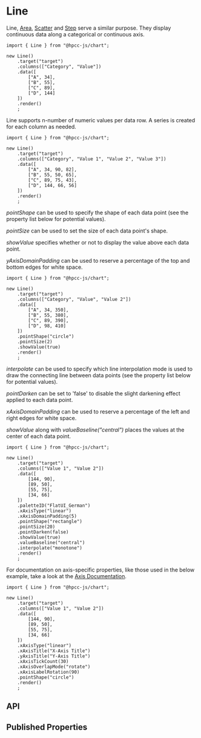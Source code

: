 # Line

<!--meta
{
    "id": 10281,
    "name": "Line",
    "kind": 128,
    "kindString": "Class",
    "flags": {
        "isExported": true
    },
    "sources": [
        {
            "fileName": "Line.ts",
            "line": 5,
            "character": 17
        }
    ],
    "extendedTypes": [
        {
            "type": "reference",
            "name": "Scatter",
            "id": 1462
        }
    ],
    "folder": "packages/chart"
}
-->

Line, [Area](./Area.md), [Scatter](./Scatter.md) and [Step](./Step.md) serve a similar purpose. They display continuous data along a categorical or continuous axis.

```sample-code
import { Line } from "@hpcc-js/chart";

new Line()
    .target("target")
    .columns(["Category", "Value"])
    .data([
        ["A", 34],
        ["B", 55],
        ["C", 89],
        ["D", 144]
    ])
    .render()
    ;
```

Line supports n-number of numeric values per data row. A series is created for each column as needed. 

```sample-code
import { Line } from "@hpcc-js/chart";

new Line()
    .target("target")
    .columns(["Category", "Value 1", "Value 2", "Value 3"])
    .data([
        ["A", 34, 90, 82],
        ["B", 55, 50, 65],
        ["C", 89, 75, 43],
        ["D", 144, 66, 56]
    ])
    .render()
    ;
```

_pointShape_ can be used to specify the shape of each data point (see the property list below for potential values).

_pointSize_ can be used to set the size of each data point's shape.

_showValue_ specifies whether or not to display the value above each data point.

_yAxisDomainPadding_ can be used to reserve a percentage of the top and bottom edges for white space.

```sample-code
import { Line } from "@hpcc-js/chart";

new Line()
    .target("target")
    .columns(["Category", "Value", "Value 2"])
    .data([
        ["A", 34, 350],
        ["B", 55, 380],
        ["C", 89, 390],
        ["D", 98, 410]
    ])
    .pointShape("circle")
    .pointSize(2)
    .showValue(true)
    .render()
    ;
```

_interpolate_ can be used to specify which line interpolation mode is used to draw the connecting line between data points (see the property list below for potential values).

_pointDarken_ can be set to 'false' to disable the slight darkening effect applied to each data point.

_xAxisDomainPadding_ can be used to reserve a percentage of the left and right edges for white space.

_showValue_ along with _valueBaseline("central")_ places the values at the center of each data point.

```sample-code
import { Line } from "@hpcc-js/chart";

new Line()
    .target("target")
    .columns(["Value 1", "Value 2"])
    .data([
        [144, 90],
        [89, 50],
        [55, 75],
        [34, 66]
    ])
    .paletteID("FlatUI_German")
    .xAxisType("linear")
    .xAxisDomainPadding(5)
    .pointShape("rectangle")
    .pointSize(20)
    .pointDarken(false)
    .showValue(true)
    .valueBaseline("central")
    .interpolate("monotone")
    .render()
    ;
```

For documentation on axis-specific properties, like those used in the below example, take a look at the [Axis Documentation](./XYAxis.md).

```sample-code
import { Line } from "@hpcc-js/chart";

new Line()
    .target("target")
    .columns(["Value 1", "Value 2"])
    .data([
        [144, 90],
        [89, 50],
        [55, 75],
        [34, 66]
    ])
    .xAxisType("linear")
    .xAxisTitle("X-Axis Title")
    .yAxisTitle("Y-Axis Title")
    .xAxisTickCount(30)
    .xAxisOverlapMode("rotate")
    .xAxisLabelRotation(90)
    .pointShape("circle")
    .render()
    ;
```

## API

## Published Properties
```@hpcc-js/chart:Line
```
